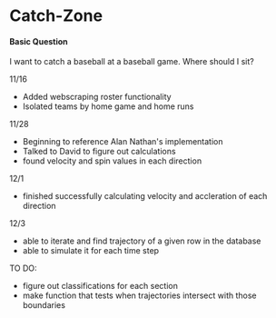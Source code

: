 # Catch-Zone

#### Basic Question

I want to catch a baseball at a baseball game. Where should I sit?

11/16

- Added webscraping roster functionality
- Isolated teams by home game and home runs

11/28

- Beginning to reference Alan Nathan's implementation
- Talked to David to figure out calculations
- found velocity and spin values in each direction

12/1

- finished successfully calculating velocity and accleration of each direction

12/3

- able to iterate and find trajectory of a given row in the database
- able to simulate it for each time step

TO DO:

- figure out classifications for each section
- make function that tests when trajectories intersect with those boundaries

